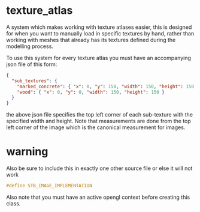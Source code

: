 # texture_atlas

A system which makes working with texture atlases easier, this is designed for when you want to manually load in specific textures by hand, rather than working with meshes that already has its textures defined during the modelling process.

To use this system for every texture atlas you must have an accompanying json file of this form: 
```json
{
  "sub_textures": {
    "marked_concrete": { "x": 0, "y": 150, "width": 150, "height": 150 },
    "wood": { "x": 0, "y": 0, "width": 150, "height": 150 }
  }
}
```

the above json file specifies the top left corner of each sub-texture with the specified width and height. Note that measurements are done from the top left corner of the image which is the canonical measurement for images.

# warning
Also be sure to include this in exactly one other source file or else it will not work

```cpp
#define STB_IMAGE_IMPLEMENTATION 
```

Also note that you must have an active opengl context before creating this class.
